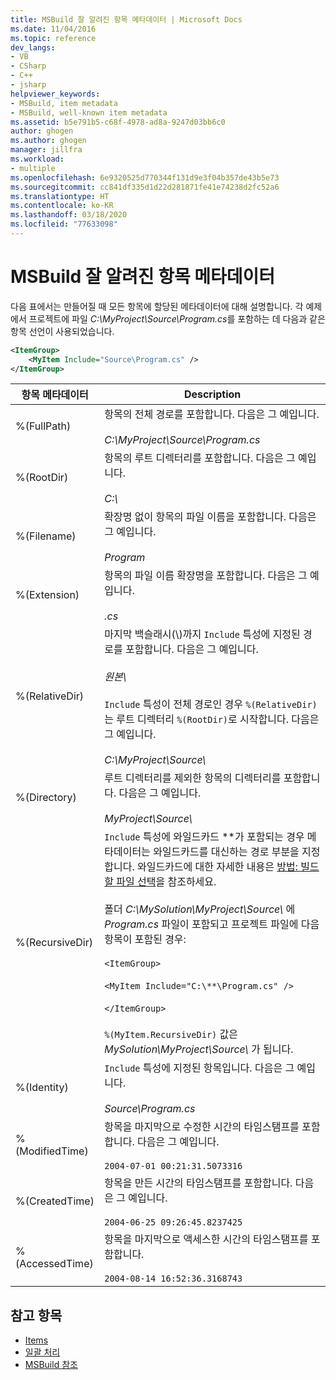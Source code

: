 ```yaml
---
title: MSBuild 잘 알려진 항목 메타데이터 | Microsoft Docs
ms.date: 11/04/2016
ms.topic: reference
dev_langs:
- VB
- CSharp
- C++
- jsharp
helpviewer_keywords:
- MSBuild, item metadata
- MSBuild, well-known item metadata
ms.assetid: b5e791b5-c68f-4978-ad8a-9247d03bb6c0
author: ghogen
ms.author: ghogen
manager: jillfra
ms.workload:
- multiple
ms.openlocfilehash: 6e9320525d770344f131d9e3f04b357de43b5e73
ms.sourcegitcommit: cc841df335d1d22d281871fe41e74238d2fc52a6
ms.translationtype: HT
ms.contentlocale: ko-KR
ms.lasthandoff: 03/18/2020
ms.locfileid: "77633098"
---
```

# <a name="msbuild-well-known-item-metadata"></a>MSBuild 잘 알려진 항목 메타데이터

다음 표에서는 만들어질 때 모든 항목에 할당된 메타데이터에 대해 설명합니다. 각 예제에서 프로젝트에 파일 *C:\MyProject\Source\Program.cs*를 포함하는 데 다음과 같은 항목 선언이 사용되었습니다.

```xml
<ItemGroup>
    <MyItem Include="Source\Program.cs" />
</ItemGroup>
```

|항목 메타데이터|Description|
|-------------------|-----------------|
|%(FullPath)|항목의 전체 경로를 포함합니다. 다음은 그 예입니다.<br /><br /> *C:\MyProject\Source\Program.cs*|
|%(RootDir)|항목의 루트 디렉터리를 포함합니다. 다음은 그 예입니다.<br /><br /> *C:\\*|
|%(Filename)|확장명 없이 항목의 파일 이름을 포함합니다. 다음은 그 예입니다.<br /><br /> *Program*|
|%(Extension)|항목의 파일 이름 확장명을 포함합니다. 다음은 그 예입니다.<br /><br /> *.cs*|
|%(RelativeDir)|마지막 백슬래시(\\)까지 `Include` 특성에 지정된 경로를 포함합니다. 다음은 그 예입니다.<br /><br /> *원본\\*<br /><br /> `Include` 특성이 전체 경로인 경우 `%(RelativeDir)`는 루트 디렉터리 `%(RootDir)`로 시작합니다.  다음은 그 예입니다. <br /><br /> *C:\MyProject\Source\\*|
|%(Directory)|루트 디렉터리를 제외한 항목의 디렉터리를 포함합니다. 다음은 그 예입니다.<br /><br /> *MyProject\\Source\\*|
|%(RecursiveDir)|`Include` 특성에 와일드카드 \*\*가 포함되는 경우 메타데이터는 와일드카드를 대신하는 경로 부분을 지정합니다. 와일드카드에 대한 자세한 내용은 [방법: 빌드할 파일 선택](../msbuild/how-to-select-the-files-to-build.md)을 참조하세요.<br /><br /> 폴더 *C:\MySolution\MyProject\Source\\* 에 *Program.cs* 파일이 포함되고 프로젝트 파일에 다음 항목이 포함된 경우:<br /><br /> `<ItemGroup>`<br /><br /> `<MyItem Include="C:\**\Program.cs" />`<br /><br /> `</ItemGroup>`<br /><br /> `%(MyItem.RecursiveDir)` 값은 *MySolution\MyProject\Source\\* 가 됩니다.|
|%(Identity)|`Include` 특성에 지정된 항목입니다. 다음은 그 예입니다.<br /><br /> *Source\Program.cs*|
|%(ModifiedTime)|항목을 마지막으로 수정한 시간의 타임스탬프를 포함합니다. 다음은 그 예입니다.<br /><br /> `2004-07-01 00:21:31.5073316`|
|%(CreatedTime)|항목을 만든 시간의 타임스탬프를 포함합니다. 다음은 그 예입니다.<br /><br /> `2004-06-25 09:26:45.8237425`|
|%(AccessedTime)|항목을 마지막으로 액세스한 시간의 타임스탬프를 포함합니다.<br /><br /> `2004-08-14 16:52:36.3168743`|

## <a name="see-also"></a>참고 항목

- [Items](../msbuild/msbuild-items.md)
- [일괄 처리](../msbuild/msbuild-batching.md)
- [MSBuild 참조](../msbuild/msbuild-reference.md)

